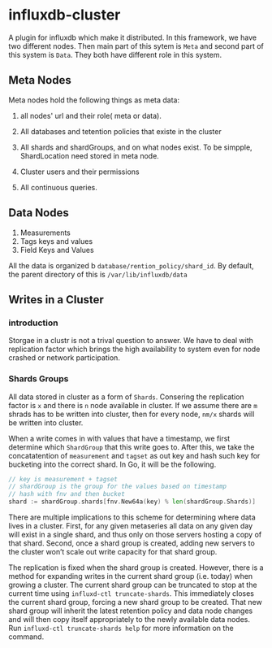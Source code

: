 # influxdb-cluster
A plugin for influxdb which make it distributed. 
In this framework, we have two different nodes. Then main part of this sytem 
is `Meta` and second part of this system is `Data`. They both have different role 
in this system. 

## Meta Nodes

Meta nodes hold the following things as meta data:

1. all nodes' url and their role( meta or data). 

2. All databases and tetention policies that existe in the cluster

3. All shards and shardGroups, and on what nodes exist. To be simpple, ShardLocation
need stored in meta node.

4. Cluster users and their permissions

5. All continuous queries.

## Data Nodes

1. Measurements
2. Tags keys and values
3. Field Keys and Values

All the data is organized b `database/rention_policy/shard_id`. By default, the parent 
directory of this is `/var/lib/influxdb/data`

## Writes in a Cluster
### introduction
Storgae in a clustr is not a trival question to answer. 
We have to deal with replication factor which brings the high availability to 
system even for node crashed or network participation. 
### Shards Groups
All data stored in cluster as a form of `Shards`.  Consering the replication factor is `x` and there is
`n` node available in cluster. If we assume there are `m` shrads has to be written into cluster, then for every node, `nm/x` shards
will be written into cluster. 

When a write comes in with values that have a timestamp, we first determine which `ShardGroup` that this write goes to. After this, 
we take the concatatention of `measurement` and `tagset` as out key and hash such key for bucketing into the correct shard. In Go, it will
be the following.

~~~go
// key is measurement + tagset
// shardGroup is the group for the values based on timestamp
// hash with fnv and then bucket
shard := shardGroup.shards[fnv.New64a(key) % len(shardGroup.Shards)]
~~~

There are multiple implications to this scheme for determining where data lives in a cluster. 
First, for any given metaseries all data on any given day will exist in a single shard, and 
thus only on those servers hosting a copy of that shard. Second, once a shard group is created, 
adding new servers to the cluster won’t scale out write capacity for that shard group. 

The replication is fixed when the shard group is created. However, there is a method for expanding 
writes in the current shard group (i.e. today) when growing a cluster. 
The current shard group can be truncated to stop at the current time using `influxd-ctl truncate-shards`. 
This immediately closes the current shard group, forcing a new shard group to be created. 
That new shard group will inherit the latest retention policy and data node changes and 
will then copy itself appropriately to the newly available data nodes. 
Run `influxd-ctl truncate-shards help` for more information on the command.
